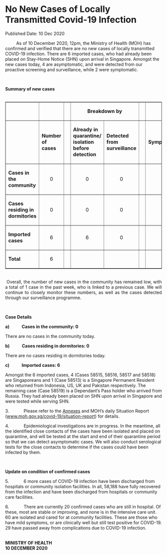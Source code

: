 <html>
    <meta http-equiv="Content-Type" content="text/html; charset=utf-8"/>
    <meta charset="utf-8"/>
    <title>No New Cases of Locally Transmitted Covid-19 Infection</title>
    <body><h1>No New Cases of Locally Transmitted Covid-19 Infection</h1>
    <p>Published Date: 10 Dec 2020</p> <p>&nbsp;&nbsp;&nbsp;&nbsp;&nbsp;&nbsp;&nbsp;&nbsp; As of 10 December 2020, 12pm, the Ministry of Health (MOH) has confirmed and verified that there are no new cases of locally transmitted COVID-19 infection. There are 6 imported cases, who had already been placed on Stay-Home Notice (SHN) upon arrival in Singapore. Amongst the new cases today, 4 are asymptomatic, and were detected from our proactive screening and surveillance, while 2 were symptomatic.&nbsp; </p><p>&nbsp;</p><p><strong>Summary of new cases</strong><br>&nbsp;</p><table width="605" border="1" cellspacing="0" cellpadding="0"><tbody><tr><td width="129"><p align="right">&nbsp;</p></td><td width="60"><p>&nbsp;</p></td><td width="16" valign="top"><p>&nbsp;</p></td><td width="192" colspan="2"><p align="center"><strong>Breakdown by</strong></p></td><td width="16" valign="top"><p>&nbsp;</p></td><td width="192" colspan="2"><p align="center"><strong>Breakdown by</strong></p></td></tr><tr><td width="129"><p align="right">&nbsp;</p></td><td width="60"><p><strong>Number of cases</strong></p></td><td width="16" valign="top"><p>&nbsp;</p></td><td width="96"><p><strong>Already in quarantine/ isolation before detection</strong></p></td><td width="96"><p><strong>Detected from surveillance</strong></p></td><td width="16" valign="top"><p>&nbsp;</p></td><td width="96"><p><strong>Symptomatic</strong></p></td><td width="96"><p><strong>Asymptomatic</strong></p></td></tr><tr><td width="129"><p><strong>Cases in the community</strong></p></td><td width="60"><p align="center">0</p></td><td width="16" valign="top"><p align="center">&nbsp;</p></td><td width="96"><p align="center">0</p></td><td width="96"><p align="center">0</p></td><td width="16" valign="top"><p align="center">&nbsp;</p></td><td width="96"><p align="center">0</p></td><td width="96"><p align="center">0</p></td></tr><tr><td width="129"><p><strong>Cases residing in dormitories</strong></p></td><td width="60"><p align="center">0</p></td><td width="16" valign="top"><p align="center">&nbsp;</p></td><td width="96"><p align="center">0</p></td><td width="96"><p align="center">0</p></td><td width="16" valign="top"><p align="center">&nbsp;</p></td><td width="96"><p align="center">0</p></td><td width="96"><p align="center">0</p></td></tr><tr><td width="129"><p><strong>Imported cases</strong></p></td><td width="60"><p align="center">6</p></td><td width="16" valign="top"><p align="center">&nbsp;</p></td><td width="96"><p align="center">6</p></td><td width="96"><p align="center">0</p></td><td width="16" valign="top"><p align="center">&nbsp;</p></td><td width="96"><p align="center">2</p></td><td width="96"><p align="center">4</p></td></tr><tr><td width="129"><p><strong>Total</strong></p></td><td width="60"><p align="center">6</p></td><td width="16" valign="top"><p align="center">&nbsp;</p></td><td width="96"><p align="center">&nbsp;</p></td><td width="96"><p align="center">&nbsp;</p></td><td width="16" valign="top"><p align="center">&nbsp;</p></td><td width="96"><p align="center">&nbsp;</p></td><td width="96"><p align="center">&nbsp;</p></td></tr></tbody></table><p style="text-align: justify;"><br>&nbsp;Overall, the number of new cases in the community has remained low, with a total of 1 case in the past week, who is linked to a previous case. We will continue to closely monitor these numbers, as well as the cases detected through our surveillance programme.</p><p>&nbsp;</p><p><strong>Case Details</strong></p><p><strong>a)&nbsp;&nbsp;&nbsp;&nbsp;&nbsp;&nbsp;&nbsp;&nbsp;&nbsp;&nbsp;&nbsp; Cases in the community: 0</strong></p><p>There are no cases in the community today.</p><p><strong>b)&nbsp;&nbsp;&nbsp;&nbsp;&nbsp;&nbsp;&nbsp;&nbsp;&nbsp;&nbsp;&nbsp; Cases residing in dormitories: 0</strong></p><p>There are no cases residing in dormitories today. </p><p><strong>c)&nbsp;&nbsp;&nbsp;&nbsp;&nbsp;&nbsp;&nbsp;&nbsp;&nbsp;&nbsp;&nbsp; Imported cases: 6</strong></p><p>Amongst the 6 imported cases, 4 (Cases 58515, 58516, 58517 and 58518) are Singaporeans and 1 (Case 58513) is a Singapore Permanent Resident who returned from Indonesia, US, UK and Pakistan respectively. The remaining case (Case 58519) is a Dependant’s Pass holder who arrived from Russia. They had already been placed on SHN upon arrival in Singapore and were tested while serving SHN.</p><p>3.&nbsp;&nbsp;&nbsp;&nbsp;&nbsp;&nbsp;&nbsp;&nbsp;&nbsp;&nbsp;&nbsp; Please refer to the <a title="Annexes" href="/docs/librariesprovider5/pressroom/press-releases/annex-10-dec.pdf?sfvrsn=64037343_2">Annexes</a>&nbsp;and MOH’s daily Situation Report (<a title="" href="http://www.moh.gov.sg/covid-19/situation-report" target="_blank" data-saferedirecturl="https://www.google.com/url?q=http://www.moh.gov.sg/covid-19/situation-report&amp;source=gmail&amp;ust=1607695488265000&amp;usg=AFQjCNEnMJBLChNxGwPr25UmXXVhT-DXIw">www.moh.gov.sg/covid-19/<wbr>situation-report</a>) for details. </p><p>4.&nbsp;&nbsp;&nbsp;&nbsp;&nbsp;&nbsp;&nbsp;&nbsp;&nbsp;&nbsp;&nbsp; Epidemiological investigations are in progress. In the meantime, all the identified close contacts of the cases have been isolated and placed on quarantine, and will be tested at the start and end of their quarantine period so that we can detect asymptomatic cases. We will also conduct serological tests for the close contacts to determine if the cases could have been infected by them.</p><p>&nbsp;</p><p><strong>Update on condition of confirmed cases</strong></p><p>5.&nbsp;&nbsp;&nbsp;&nbsp;&nbsp;&nbsp;&nbsp;&nbsp;&nbsp;&nbsp;&nbsp; 6 more cases of COVID-19 infection have been discharged from hospitals or community isolation facilities. In all, 58,188 have fully recovered from the infection and have been discharged from hospitals or community care facilities. </p><p>6.&nbsp;&nbsp;&nbsp;&nbsp;&nbsp;&nbsp;&nbsp;&nbsp;&nbsp;&nbsp;&nbsp; There are currently 20 confirmed cases who are still in hospital. Of these, most are stable or improving, and none is in the intensive care unit. 60 are isolated and cared for at community facilities. These are those who have mild symptoms, or are clinically well but still test positive for COVID-19. 29 have passed away from complications due to COVID-19 infection. </p><p><br><strong>MINISTRY OF HEALTH<br>10 DECEMBER 2020</strong></p></body>
</html>